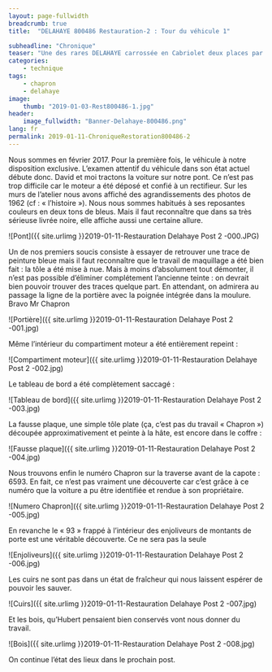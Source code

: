 ```yaml
---
layout: page-fullwidth
breadcrumb: true
title:  "DELAHAYE 800486 Restauration-2 : Tour du véhicule 1"

subheadline: "Chronique" 
teaser: "Une des rares DELAHAYE carrossée en Cabriolet deux places par Henri Chapron"
categories:
    - technique
tags:
    - chapron
    - delahaye
image:
    thumb: "2019-01-03-Rest800486-1.jpg"
header:
    image_fullwidth: "Banner-Delahaye-800486.png"
lang: fr
permalink: 2019-01-11-ChroniqueRestoration800486-2
---
```


Nous sommes en février 2017. Pour la première fois, le véhicule à notre disposition exclusive. L’examen attentif du véhicule dans son état actuel débute donc. David et moi tractons la voiture sur notre pont. Ce n’est pas trop difficile car le moteur a été déposé et confié à un rectifieur.
Sur les murs de l’atelier nous avons affiché des agrandissements des photos de 1962 (cf : « l’histoire »). Nous nous sommes habitués à ses reposantes couleurs en deux tons de bleus. Mais il faut reconnaître que dans sa très sérieuse livrée noire, elle affiche aussi une certaine allure.

![Pont]({{ site.urlimg }}2019-01-11-Restauration Delahaye Post 2 -000.JPG)  

Un de nos premiers soucis consiste à essayer de retrouver une trace de peinture bleue mais il faut reconnaître que le travail de maquillage a été bien fait : la tôle a été mise à nue. Mais à moins d’absolument tout démonter, il n’est pas possible d’éliminer complétement l’ancienne teinte : on devrait bien pouvoir trouver des traces quelque part. 
En attendant, on admirera au passage la ligne de la portière avec la poignée intégrée dans la moulure. Bravo Mr Chapron

![Portière]({{ site.urlimg }}2019-01-11-Restauration Delahaye Post 2 -001.jpg)  

Même l’intérieur du compartiment moteur a été entièrement repeint :

![Compartiment moteur]({{ site.urlimg }}2019-01-11-Restauration Delahaye Post 2 -002.jpg)  

Le tableau de bord a été complètement saccagé :

![Tableau de bord]({{ site.urlimg }}2019-01-11-Restauration Delahaye Post 2 -003.jpg)  

La fausse plaque, une simple tôle plate (ça, c’est pas du travail « Chapron ») découpée approximativement et peinte à la hâte, est encore dans le coffre :

![Fausse plaque]({{ site.urlimg }}2019-01-11-Restauration Delahaye Post 2 -004.jpg)  

Nous trouvons enfin le numéro Chapron sur la traverse avant de la capote : 6593. En fait, ce n’est pas vraiment une découverte car c’est grâce à ce numéro que la voiture a pu être identifiée et rendue à son propriétaire.

![Numero Chapron]({{ site.urlimg }}2019-01-11-Restauration Delahaye Post 2 -005.jpg)  

En revanche le « 93 » frappé à l’intérieur des enjoliveurs de montants de porte est une véritable découverte. Ce ne sera pas la seule

![Enjoliveurs]({{ site.urlimg }}2019-01-11-Restauration Delahaye Post 2 -006.jpg)  

Les cuirs ne sont pas dans un état de fraîcheur qui nous laissent espérer de pouvoir les sauver.

![Cuirs]({{ site.urlimg }}2019-01-11-Restauration Delahaye Post 2 -007.jpg)  

Et les bois, qu’Hubert pensaient bien conservés vont nous donner du travail.

![Bois]({{ site.urlimg }}2019-01-11-Restauration Delahaye Post 2 -008.jpg)  

On continue l’état des lieux dans le prochain post. 

